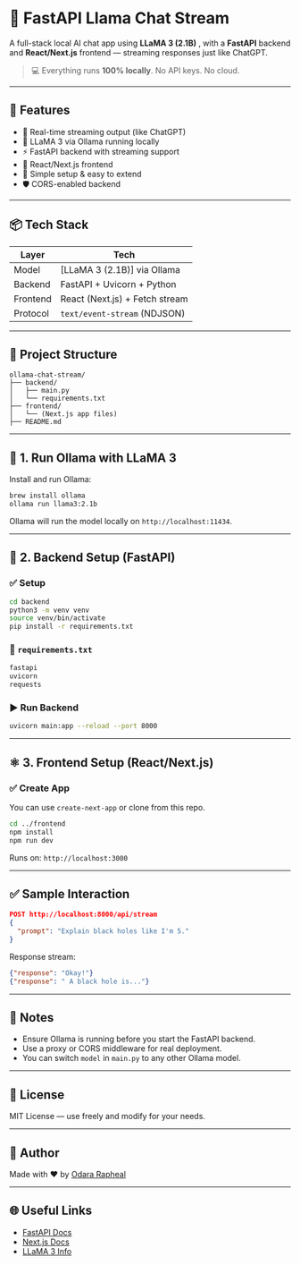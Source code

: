
# 🦙 FastAPI Llama Chat Stream

A full-stack local AI chat app using **LLaMA 3 (2.1B)** , with a **FastAPI** backend and **React/Next.js** frontend — streaming responses just like ChatGPT.

> 💻 Everything runs **100% locally**. No API keys. No cloud.

---

## 🚀 Features

- 🔁 Real-time streaming output (like ChatGPT)
- 🧠 LLaMA 3 via Ollama running locally
- ⚡ FastAPI backend with streaming support
- 💬 React/Next.js frontend
- 🔌 Simple setup & easy to extend
- 🛡️ CORS-enabled backend

---


## 📦 Tech Stack

| Layer     | Tech                            |
|-----------|----------------------------------|
| Model     | [LLaMA 3 (2.1B)] via Ollama     |
| Backend   | FastAPI + Uvicorn + Python      |
| Frontend  | React (Next.js) + Fetch stream  |
| Protocol  | `text/event-stream` (NDJSON)    |

---

## 📂 Project Structure

```
ollama-chat-stream/
├── backend/
│   ├── main.py
│   └── requirements.txt
├── frontend/
│   └── (Next.js app files)
├── README.md
```

---

## 🧠 1. Run Ollama with LLaMA 3

Install and run Ollama:

```bash
brew install ollama
ollama run llama3:2.1b
```

Ollama will run the model locally on `http://localhost:11434`.

---

## 🔧 2. Backend Setup (FastAPI)

### ✅ Setup

```bash
cd backend
python3 -m venv venv
source venv/bin/activate
pip install -r requirements.txt
```

### 📄 `requirements.txt`

```txt
fastapi
uvicorn
requests
```


### ▶️ Run Backend

```bash
uvicorn main:app --reload --port 8000
```

---

## ⚛️ 3. Frontend Setup (React/Next.js)

### ✅ Create App

You can use `create-next-app` or clone from this repo.

```bash
cd ../frontend
npm install
npm run dev
```

Runs on: `http://localhost:3000`


---

## ✅ Sample Interaction

```json
POST http://localhost:8000/api/stream
{
  "prompt": "Explain black holes like I'm 5."
}
```

Response stream:
```json
{"response": "Okay!"}
{"response": " A black hole is..."}
```

---

## 📌 Notes

- Ensure Ollama is running before you start the FastAPI backend.
- Use a proxy or CORS middleware for real deployment.
- You can switch `model` in `main.py` to any other Ollama model.

---

## 📄 License

MIT License — use freely and modify for your needs.

---

## 👤 Author

Made with ❤️ by [Odara Rapheal](https://github.com/odara-rapheal)

---

## 🌐 Useful Links

- [FastAPI Docs](https://fastapi.tiangolo.com)
- [Next.js Docs](https://nextjs.org/docs)
- [LLaMA 3 Info](https://llama.meta.com/llama3/)
